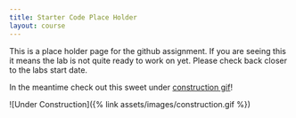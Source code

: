 ```yaml
---
title: Starter Code Place Holder
layout: course
---
```


This is a place holder page for the github assignment. If you are seeing this it
means the lab is not quite ready to work on yet. Please check back closer to the
labs start date.

In the meantime check out this sweet under [construction gif](http://textfiles.com/underconstruction/)!

![Under Construction]({% link assets/images/construction.gif %})

